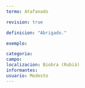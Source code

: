 ```yaml
---
termo: Atafanado

revision: true

definicion: "Abrigado."

exemplo:

categoria:
campo:
localizacion: Biobra (Rubiá)
informantes:
usuario: Modesto
---
```

